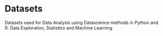 # Datasets
Datasets used for Data Analysis using Datascience methods in Python and R: Data Exploration, Statistics and Machine Learning 
